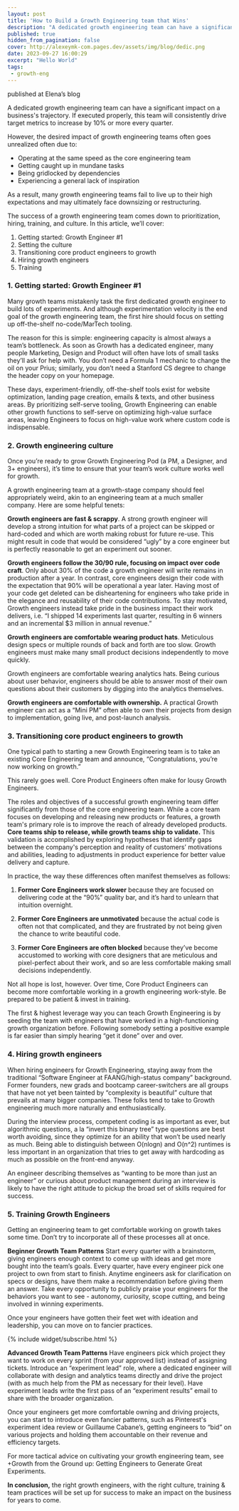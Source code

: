 ```yaml
---
layout: post
title: 'How to Build a Growth Engineering team that Wins'
description: "A dedicated growth engineering team can have a significant impact on a business's trajectory. If executed properly, this team will consistently drive target metrics to increase by 10% or more every quarter."
published: true
hidden_from_pagination: false
cover: http://alexeymk-com.pages.dev/assets/img/blog/dedic.png
date: 2023-09-27 16:00:29
excerpt: "Hello World"
tags:
 - growth-eng
---
```


published at Elena’s blog

A dedicated growth engineering team can have a significant impact on a business's trajectory. If executed properly, this team will consistently drive target metrics to increase by 10% or more every quarter.

However, the desired impact of growth engineering teams often goes unrealized often due to:

- Operating at the same speed as the core engineering team
- Getting caught up in mundane tasks
- Being gridlocked by dependencies
- Experiencing a general lack of inspiration

As a result, many growth engineering teams fail to live up to their high expectations and may ultimately face downsizing or restructuring.

The success of a growth engineering team comes down to prioritization, hiring, training, and culture.  In this article, we’ll cover:

1. Getting started: Growth Engineer #1
2. Setting the culture
3. Transitioning core product engineers to growth
4. Hiring growth engineers
5. Training


### 1. Getting started: Growth Engineer #1

Many growth teams mistakenly task the first dedicated growth engineer to build lots of experiments. And although experimentation velocity is the end goal of the growth engineering team, the first hire should focus on setting up off-the-shelf no-code/MarTech tooling.

The reason for this is simple: engineering capacity is almost always a team’s bottleneck.  As soon as Growth has a dedicated engineer, many people Marketing, Design and Product will often have lots of small tasks they’ll ask for help with.  You don’t need a Formula 1 mechanic to change the oil on your Prius; similarly, you don’t need a Stanford CS degree to change the header copy on your homepage.

These days, experiment-friendly, off-the-shelf tools exist for website optimization, landing page creation, emails & texts, and other business areas. By prioritizing self-serve tooling, Growth Engineering can enable other growth functions to self-serve on optimizing high-value surface areas, leaving Engineers to focus on high-value work where custom code is indispensable.


### 2. Growth engineering culture

Once you’re ready to grow Growth Engineering Pod (a PM, a Designer, and 3+ engineers), it’s time to ensure that your team’s work culture works well for growth.

A growth engineering team at a growth-stage company should feel appropriately weird, akin to an engineering team at a much smaller company.  Here are some helpful tenets:

**Growth engineers are fast & scrappy**. A strong growth engineer will develop a strong intuition for what parts of a project can be skipped or hard-coded and which are worth making robust for future re-use.  This might result in code that would be considered “ugly” by a core engineer but is perfectly reasonable to get an experiment out sooner.

**Growth engineers follow the 30/90 rule, focusing on impact over code craft**.  Only about 30% of the code a growth engineer will write remains in production after a year. In contrast, core engineers design their code with the expectation that 90% will be operational a year later.  Having most of your code get deleted can be disheartening for engineers who take pride in the elegance and reusability of their code contributions.  To stay motivated, Growth engineers instead take pride in the business impact their work delivers, i.e.  “I shipped 14 experiments last quarter, resulting in 6 winners and an incremental $3 million in annual revenue.”

**Growth engineers are comfortable wearing product hats**. Meticulous design specs or multiple rounds of back and forth are too slow.  Growth engineers must make many small product decisions independently to move quickly.

Growth engineers are comfortable wearing analytics hats. Being curious about user behavior, engineers should be able to answer most of their own questions about their customers by digging into the analytics themselves.

**Growth engineers are comfortable with ownership.** A practical Growth engineer can act as a “Mini PM” often able to own their projects from design to implementation, going live, and post-launch analysis.

### 3. Transitioning core product engineers to growth

One typical path to starting a new Growth Engineering team is to take an existing Core Engineering team and announce, “Congratulations, you’re now working on growth.”

This rarely goes well. Core Product Engineers often make for lousy Growth Engineers.

The roles and objectives of a successful growth engineering team differ significantly from those of the core engineering team. While a core team focuses on developing and releasing new products or features, a growth team's primary role is to improve the reach of already developed products. **Core teams ship to release, while growth teams ship to validate.** This validation is accomplished by exploring hypotheses that identify gaps between the company's perception and reality of customers’ motivations and abilities, leading to adjustments in product experience for better value delivery and capture.

In practice, the way these differences often manifest themselves as follows:


1. **Former Core Engineers work slower** because they are focused on delivering code at the “90%” quality bar, and it’s hard to unlearn that intuition overnight.


2. **Former Core Engineers are unmotivated** because the actual code is often not that complicated, and they are frustrated by not being given the chance to write beautiful code.


3. **Former Core Engineers are often blocked** because they’ve become accustomed to working with core designers that are meticulous and pixel-perfect about their work, and so are less comfortable making small decisions independently.

Not all hope is lost, however.  Over time, Core Product Engineers can become more comfortable working in a growth engineering work-style.  Be prepared to be patient & invest in training.

The first & highest leverage way you can teach Growth Engineering is by seeding the team with engineers that have worked in a high-functioning growth organization before. Following somebody setting a positive example is far easier than simply hearing “get it done” over and over.


### 4. Hiring growth engineers

When hiring engineers for Growth Engineering, staying away from the traditional “Software Engineer at FAANG/high-status company” background.  Former founders, new grads and bootcamp career-switchers are all groups that have not yet been tainted by “complexity is beautiful” culture that prevails at many bigger companies. These folks tend to take to Growth engineering much more naturally and enthusiastically.

During the interview process, competent coding is as important as ever, but algorithmic questions, a la “invert this binary tree” type questions are best worth avoiding, since they optimize for an ability that won’t be used nearly as much.  Being able to distinguish between O(nlogn) and O(n^2) runtimes is less important in an organization that tries to get away with hardcoding as much as possible on the front-end anyway.

An engineer describing themselves as “wanting to be more than just an engineer” or curious about product management during an interview is likely to have the right attitude to pickup the broad set of skills required for success.


### 5. Training Growth Engineers

Getting an engineering team to get comfortable working on growth takes some time. Don’t try to incorporate all of these processes all at once.

**Beginner Growth Team Patterns**
Start every quarter with a brainstorm, giving engineers enough context to come up with ideas and get more bought into the team’s goals.  Every quarter, have every engineer pick one project to own from start to finish.  Anytime engineers ask for clarification on specs or designs, have them make a recommendation before giving them an answer.  Take every opportunity to publicly praise your engineers for the behaviors you want to see - autonomy, curiosity, scope cutting, and being involved in winning experiments.

Once your engineers have gotten their feet wet with ideation and leadership, you can move on to fancier practices.

{% include widget/subscribe.html %}

**Advanced Growth Team Patterns**
Have engineers pick which project they want to work on every sprint (from your approved list) instead of assigning tickets.  Introduce an “experiment lead” role, where a dedicated engineer will collaborate with design and analytics teams directly and drive the project (with as much help from the PM as necessary for their level).  Have experiment leads write the first pass of an “experiment results” email to share with the broader organization.

Once your engineers get more comfortable owning and driving projects, you can start to introduce even fancier patterns, such as Pinterest's experiment idea review or Guillaume Cabane’s, getting engineers to “bid” on various projects and holding them accountable on their revenue and efficiency targets.

For more tactical advice on cultivating your growth engineering team, see +Growth from the Ground up: Getting Engineers to Generate Great Experiments.

**In conclusion,** the right growth engineers, with the right culture, training & team practices will be set up for success to make an impact on the business for years to come.
